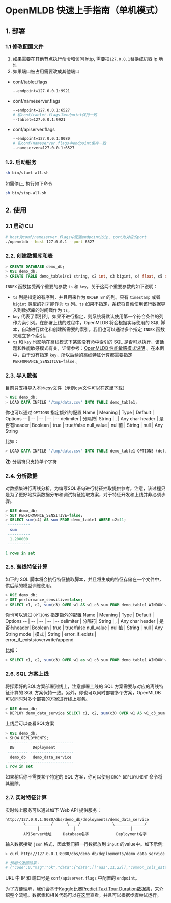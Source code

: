 # OpenMLDB 快速上手指南（单机模式）

## 1. 部署
### 1.1 修改配置文件
1. 如果需要在其他节点执行命令和访问 http, 需要把`127.0.0.1`替换成机器 ip 地址
2. 如果端口被占用需要改成其他端口

* conf/tablet.flags
   ```bash
   --endpoint=127.0.0.1:9921
   ```
* conf/nameserver.flags
   ```bash
   --endpoint=127.0.0.1:6527
   # 和conf/tablet.flags中endpoint保持一致
   --tablet=127.0.0.1:9921
   ```
* conf/apiserver.flags
   ```bash
   --endpoint=127.0.0.1:8080
   # 和conf/nameserver.flags中endpoint保存一致
   --nameserver=127.0.0.1:6527
   ```
### 1.2. 启动服务
```bash
sh bin/start-all.sh
```
如需停止, 执行如下命令 
```bash
sh bin/stop-all.sh
```
## 2. 使用
### 2.1 启动 CLI
```bash
# host为conf/nameserver.flags中配置endpoint的ip, port为对应的port
./openmldb --host 127.0.0.1 --port 6527
```
### 2.2. 创建数据库和表

```sql
> CREATE DATABASE demo_db;
> USE demo_db;
> CREATE TABLE demo_table1(c1 string, c2 int, c3 bigint, c4 float, c5 double, c6 timestamp, c7 date, INDEX(ts=c6));
```
`INDEX` 函数接受两个重要的参数  `ts` 和 `key`。关于这两个重要参数的如下说明：

- `ts` 列是指定的有序列，并且用来作为 `ORDER BY` 的列。只有 `timestamp` 或者 `bigint` 类型的列才能作为 `ts` 列。`ts` 如果不指定，系统将自动使用该行数据导入到数据库的时间戳作为 `ts`。
- `key` 代表了索引列。如果不进行指定，则系统将默认使用第一个符合条件的列作为索引列。在部署上线的过程中，OpenMLDB 将会根据实际使用的 SQL 脚本，自动进行优化和创建所需要的索引。我们也可以通过多个指定 `INDEX` 函数来建立多个索引。
- `ts` 和 `key` 也影响在离线模式下某些没有命中索引的 SQL 是否可以执行，该话题和性能敏感模式有关，详情参考：[OpenMLDB 性能敏感模式说明](performance_sensitive_mode.md) 。在本例中，由于没有指定 `key`，所以后续的离线特征计算都需要指定 `PERFORMANCE_SENSITIVE=false` 。

### 2.3. 导入数据
目前只支持导入本地csv文件（示例csv文件可以在[这里](../../demo/standalone/data/data.csv)下载）
```sql
> USE demo_db;
> LOAD DATA INFILE '/tmp/data.csv' INTO TABLE demo_table1;
```
你也可以通过 `OPTIONS` 指定额外的配置
Name | Meaning | Type |  Default | Options
-- | -- | -- |  --  | --
delimiter | 分隔符| String | , | Any char
header | 是否有header| Boolean | true | true/false
null_value | null值 | String | null | Any String

比如：

```sql
> LOAD DATA INFILE '/tmp/data.csv' INTO TABLE demo_table1 OPTIONS (delimiter=',', header=false);
```
**注**: 分隔符只支持单个字符

### 2.4. 分析数据
对数据集进行离线分析，为编写SQL语句进行特征抽取提供参考。注意，该过程只是为了更好地探索数据分布和调试特征抽取方案，对于特征开发和上线并非必须步骤。
```sql
> USE demo_db;
> SET PERFORMANCE_SENSITIVE=false;
> SELECT sum(c4) AS sum FROM demo_table1 WHERE c2=11;
 ----------
  sum
 ----------
  1.200000
 ----------

1 rows in set
```
### 2.5. 离线特征计算

如下的 SQL 脚本将会执行特征抽取脚本，并且将生成的特征存储在一个文件中，供后续的模型训练使用。

```sql
> USE demo_db;
> SET performance_sensitive=false;
> SELECT c1, c2, sum(c3) OVER w1 AS w1_c3_sum FROM demo_table1 WINDOW w1 AS (PARTITION BY demo_table1.c1 ORDER BY demo_table1.c6 ROWS BETWEEN 2 PRECEDING AND CURRENT ROW) INTO OUTFILE '/tmp/feature.csv';
```
你也可以通过 `OPTIONS` 指定额外的配置
Name | Meaning | Type |  Default | Options
-- | -- | -- |  --  | --
delimiter | 分隔符| String | , | Any char
header | 是否有header| Boolean | true | true/false
null_value | null值 | String | null | Any String
mode | 模式 | String | error_if_exists | error_if_exists/overwrite/append

比如：

```sql
> SELECT c1, c2, sum(c3) OVER w1 as w1_c3_sum FROM demo_table1 WINDOW w1 AS (PARTITION BY demo_table1.c1 ORDER BY demo_table1.c6 ROWS BETWEEN 2 PRECEDING AND CURRENT ROW) INTO OUTFILE '/tmp/feature.csv' OPTIONS (mode = 'overwrite', delimiter=',');
```
### 2.6. SQL 方案上线
将探索好的SQL方案部署到线上，注意部署上线的 SQL 方案需要与对应的离线特征计算的 SQL 方案保持一致。另外，你也可以同时部署多个方案，OpenMLDB 可以同时对多个部署的方案进行线上服务。
```sql
> USE demo_db;
> DEPLOY demo_data_service SELECT c1, c2, sum(c3) OVER w1 AS w1_c3_sum FROM demo_table1 WINDOW w1 AS (PARTITION BY demo_table1.c1 ORDER BY demo_table1.c6 ROWS BETWEEN 2 PRECEDING AND CURRENT ROW);
```
上线后可以查看SQL方案
```sql
> USE demo_db;
> SHOW DEPLOYMENTS;
 --------- -------------------
  DB        Deployment
 --------- -------------------
  demo_db   demo_data_service
 --------- -------------------
1 row in set
```
如果稍后你不需要某个特定的 SQL 方案，你可以使用 `DROP DEPLOYUMENT` 命令将其删除。

### 2.7. 实时特征计算

实时线上服务可以通过如下 Web API 提供服务：
```
http://127.0.0.1:8080/dbs/demo_db/deployments/demo_data_service
        \___________/      \____/              \_____________/
              |               |                        |
        APIServer地址     Database名字            Deployment名字
```
输入数据接受 `json` 格式，因此我们把一行数据放到 `input` 的value中。如下示例:

```bash
> curl http://127.0.0.1:8080/dbs/demo_db/deployments/demo_data_service -X POST -d'{"input": [["aaa", 11, 22, 1.2, 1.3, 1635247427000, "2021-05-20"]]}'

# 预期的返回结果：
# {"code":0,"msg":"ok","data":{"data":[["aaa",11,22]],"common_cols_data":[]}}
```
URL 中 IP 和 端口号是 `conf/apiserver.flags` 中配置的 `endpoint`。

为了方便理解，我们会基于Kaggle比赛[Predict Taxi Tour Duration数据集](https://github.com/4paradigm/OpenMLDB/tree/main/demo/predict-taxi-trip-duration-nb/script/data)，来介绍整个流程。数据集和相关代码可以在[这里](https://github.com/4paradigm/OpenMLDB/tree/main/demo/predict-taxi-trip-duration-nb/script)查看，并且可以根据步骤尝试运行。

